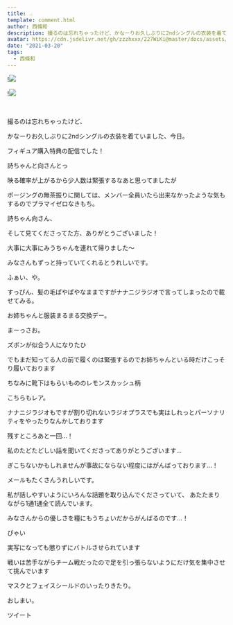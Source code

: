 ```yaml
---
title: 𓂁
template: comment.html
author: 西條和
description: 撮るのは忘れちゃったけど、かなーりお久しぶりに2ndシングルの衣装を着ていました、今日。...
avatar: https://cdn.jsdelivr.net/gh/zzzhxxx/227WiKi@master/docs/assets/photo/avatar/nagomi.jpg
date: "2021-03-20"
tags:
  - 西條和
---
```


!![](https://cdn.jsdelivr.net/gh/227WiKi/227WiKi-image@master/blog-image/nagomi-2021-03-20_1.jpg)

!![](https://cdn.jsdelivr.net/gh/227WiKi/227WiKi-image@master/blog-image/nagomi-2021-03-20_2.jpg)



  ﻿




















撮るのは忘れちゃったけど、






















かなーりお久しぶりに2ndシングルの衣装を着ていました、今日。





















フィギュア購入特典の配信でした！





















詩ちゃんと向さんとっ












映る確率が上がるから少人数は緊張するなあと思ってましたが



ポージングの無茶振りに関しては、メンバー全員いたら出来なかったような気もするのでプラマイゼロなきもち。















詩ちゃん向さん、

そして見てくださってた方、ありがとうございました！









大事に大事にみうちゃんを連れて帰りました〜














みなさんもずっと持っていてくれるとうれしいです。

































ふぁい、や。










すっぴん、髪の毛ぱやぱやなままですがナナニジラジオで言ってしまったので載せてみる。
















お姉ちゃんと服装まるまる交換デー。





まーっさお。






























ズボンが似合う人になりたひ





















でもまだ知ってる人の前で履くのは緊張するのでお姉ちゃんといる時だけこっそり履いております
















ちなみに靴下はもらいもののレモンスカッシュ柄













こちらもレア。




















ナナニジラジオもですが割り切れないラジオプラスでも実はしれっとパーソナリティをやったりなんかしております















残すところあと一回…！









私のたどたどしい話を聞いてくださってありがとうございます…








ぎこちないかもしれませんが事故にならない程度にはがんばっております…！













メールもたくさんうれしいです。












私が話しやすいようにいろんな話題を取り込んでくださっていて、
あたたまりながら1通1通全て読んでいます。












みなさんからの優しさを糧にもうちょいだからがんばるのです…！



















ぴゃい









実写になっても懲りずにバトルさせられています

















戦いは苦手ながらチーム戦だったので足を引っ張らないようにだけ気を集中させて挑んでいます

















マスクとフェイスシールドのいったりきたり。






















おしまい。


ツイート



